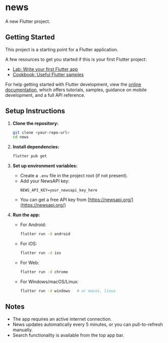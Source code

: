 # news

A new Flutter project.

## Getting Started

This project is a starting point for a Flutter application.

A few resources to get you started if this is your first Flutter project:

-   [Lab: Write your first Flutter app](https://docs.flutter.dev/get-started/codelab)
-   [Cookbook: Useful Flutter samples](https://docs.flutter.dev/cookbook)

For help getting started with Flutter development, view the
[online documentation](https://docs.flutter.dev/), which offers tutorials,
samples, guidance on mobile development, and a full API reference.

## Setup Instructions

1. **Clone the repository:**

    ```bash
    git clone <your-repo-url>
    cd news
    ```

2. **Install dependencies:**

    ```bash
    flutter pub get
    ```

3. **Set up environment variables:**

    - Create a `.env` file in the project root (if not present).
    - Add your NewsAPI key:
        ```env
        NEWS_API_KEY=your_newsapi_key_here
        ```
    - You can get a free API key from [https://newsapi.org/](https://newsapi.org/)

4. **Run the app:**
    - For Android:
        ```bash
        flutter run -d android
        ```
    - For iOS:
        ```bash
        flutter run -d ios
        ```
    - For Web:
        ```bash
        flutter run -d chrome
        ```
    - For Windows/macOS/Linux:
        ```bash
        flutter run -d windows   # or macos, linux
        ```

## Notes

-   The app requires an active internet connection.
-   News updates automatically every 5 minutes, or you can pull-to-refresh manually.
-   Search functionality is available from the top app bar.
